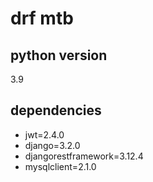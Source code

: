 # drf mtb

## python version
3.9

## dependencies
- jwt=2.4.0
- django=3.2.0
- djangorestframework=3.12.4
- mysqlclient=2.1.0
